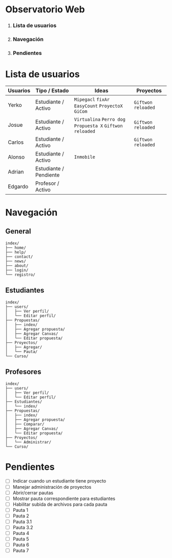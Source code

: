 Observatorio Web
================

1.  ### Lista de usuarios
2.  ### Navegación
3.  ### Pendientes

Lista de usuarios
=================

| Usuarios        | Tipo / Estado          | Ideas                                                     | Proyectos          |
| --------------- | ---------------------- | --------------------------------------------------------- | ------------------ |
| Yerko           | Estudiante / Activo    | `Mipegacl` `fixAr` `EasyCount` `ProyectoX` `GiCom`        | `Giftwon reloaded` |
| Josue           | Estudiante / Activo    | `Virtualina` `Perro dog` `Propuesta X` `Giftwon reloaded` | `Giftwon reloaded` |
| Carlos          | Estudiante / Activo    |                                                           | `Giftwon reloaded` |
| Alonso          | Estudiante / Activo    | `Inmobile`                                                |                    |
| Adrian          | Estudiante / Pendiente |                                                           |                    |
| Edgardo         | Profesor / Activo      |                                                           |                    |

Navegación
==========

General
-------

```
index/
├── home/
├── help/
├── contact/
├── news/
├── about/
├── login/
└── registro/
```

Estudiantes
-----------

```
index/
├── users/
│   ├── Ver perfil/
│   └── Editar perfil/
├── Propuestas/
│   ├── index/
│   ├── Agregar propuesta/
│   ├── Agregar Canvas/
│   └── Editar propuesta/
├── Proyectos/
│   ├── Agregar/
│   └── Pauta/
└── Curso/
```

Profesores
----------

```
index/
├── users/
│   ├── Ver perfil/
│   └── Editar perfil/
├── Estudiantes/
│   └── index/
├── Propuestas/
│   ├── index/
│   ├── Agregar propuesta/
│   ├── Comparar/
│   ├── Agregar Canvas/
│   └── Editar propuesta/
├── Proyectos/
│   └── Administrar/
└── Curso/
```

Pendientes
==========

- [ ] Indicar cuando un estudiante tiene proyecto
- [ ] Manejar administración de proyectos
- [ ] Abrir/cerrar pautas
- [ ] Mostrar pauta correspondiente para estudiantes
- [ ] Habilitar subida de archivos para cada pauta
- [ ] Pauta 1
- [ ] Pauta 2
- [ ] Pauta 3.1
- [ ] Pauta 3.2
- [ ] Pauta 4
- [ ] Pauta 5
- [ ] Pauta 6
- [ ] Pauta 7